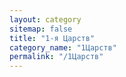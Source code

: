 ```yaml
---
layout: category
sitemap: false
title: "1-я Царств"
category_name: "1Царств"
permalink: "/1Царств"
---
```


